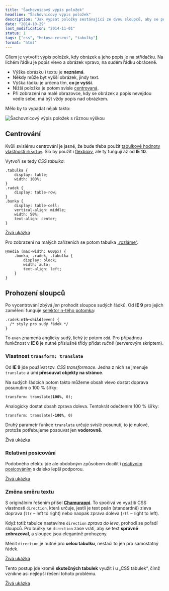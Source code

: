 ```yaml
---
title: "Šachovnicový výpis položek"
headline: "Šachovnicový výpis položek"
description: "Jak vypsat položky sestávající ze dvou sloupců, aby se pořadí sloupců střídalo."
date: "2014-10-29"
last_modification: "2014-11-01"
status: 1
tags: ["css", "hotova-reseni", "tabulky"]
format: "html"
---
```


<p>Cílem je vytvořit výpis položek, kdy obrázek a jeho popis je na střídačku. Na lichém řádku je popis vlevo a obrázek vpravo, na sudém řádku obráceně.</p>

<ul>
  <li>Výška obrázku i textu je <b>neznámá</b>.</li>
  
  <li>Někdy může být vyšší obrázek, jindy text.</li>
  
  <li>Výška řádku je určena tím, <b>co je vyšší</b>.</li>
  
  <li>Nižší položka je potom svisle <a href="/centrovani">centrovaná</a>.</li>
  
  <li>Při zobrazení na malé obrazovce, kdy se obrázek a popis nevejdou vedle sebe, má být vždy popis nad obrázkem.</li>
</ul>

<p>Mělo by to vypadat nějak takto:</p>

<p><img src="/files/sachovnicovy-vypis/ukazka.png" alt="Šachovnicový výpis položek s různou výškou" class="border"></p>



























<h2 id="centrovani">Centrování</h2>

<p>Kvůli svislému centrování je jasné, že bude třeba použít <a href="/display#tabulkove">tabulkové hodnoty vlastnosti <code>display</code></a>. Šlo by použít i <a href="/flexbox">flexboxy</a>, ale ty fungují až od <b>IE 10</b>.</p>

<p>Vytvoří se tedy <i>CSS tabulka</i>:</p>

<pre><code>.tabulka {
    display: table; 
    width: 100%;
}
.radek {
    display: table-row;
}
.bunka {
    display: table-cell; 
    vertical-align: middle; 
    width: 50%; 
    text-align: center;
}</code></pre>

<p><a href="http://kod.djpw.cz/yygb">Živá ukázka</a></p>

<p>Pro zobrazení na malých zařízeních se potom tabulka <a href="/responsivni-tabulky#rozlamani">„rozláme“</a>.</p>

<pre><code>@media (max-width: 600px) {
    .bunka, .radek, .tabulka {
        display: block; 
        width: auto; 
        text-align: left;
    }
}</code></pre>
























<h2 id="prohozeni">Prohození sloupců</h2>

<p>Po vycentrování zbývá <i>jen</i> prohodit sloupce sudých řádků. Od <b>IE 9</b> pro jejich zaměření funguje <a href="/css-selektory#n-ty-potomek">selektor n-tého potomka</a>:</p>

<pre><code>.radek:<b>nth-child</b>(even) {
  /* styly pro sudý řádek */
}</code></pre>

<p>To <code>even</code> znamená anglicky sudý, lichý je potom <code>odd</code>. Pro případnou funkčnost v <b>IE 8</b> je nutné příslušné třídy přidat <i>ručně</i> (serverovým skriptem).</p>







<h3 id="translate">Vlastnost <code>transform: translate</code></h3>

<p>Od <b>IE 9</b> jde používat tzv. <i>CSS transformace</i>. Jedna z nich se jmenuje <code>translate</code> a umí <b>přesouvat objekty na stránce</b>.</p>

<p>Na sudých řádcích potom takto můžeme obsah vlevo dostat doprava posunutím o 100 % šířky:</p>

<pre><code>transform: translate(<b>100%</b>, 0);</code></pre>

<p>Analogicky dostat obsah zprava doleva. Tentokrát odečtením 100 % šířky:</p>

<pre><code>transform: translate(<b>-100%</b>, 0)</code></pre>

<p>Druhý parametr funkce <code>translate</code> určuje svislé posunutí, to je nulové, protože potřebujeme posouvat jen <b>vodorovně</b>.</p>

<p><a href="http://kod.djpw.cz/fzgb">Živá ukázka</a></p>






<h3 id="relativni">Relativní posicování</h3>

<p>Podobného efektu jde ale obdobným způsobem docílit i <a href="/position#relative">relativním posicováním</a> s daleko lepší podporou.</p>

<p><a href="http://kod.djpw.cz/gzgb">Živá ukázka</a></p>




<h3 id="direction">Změna směru textu</h3>

<p>S originálním řešením přišel <a href="http://webylon.info"><b>Chamurappi</b></a>. To spočívá ve využití CSS vlastnosti <code>direction</code>, která určuje, jestli je text psán (standardně) zleva doprava (<code>ltr</code> – left to right) nebo naopak zprava doleva (<code>rtl</code> – right to left).</p>

<p>Když totiž tabulce nastavíme <code>direction</code> <i>zprava do leva</i>, prohodí se pořadí sloupců. Pro buňky se <code>direction</code> zase vrátí, aby se text <b>správně zobrazoval</b>, a sloupce jsou elegantně prohozeny.</p>

<p>Měnit <code>direction</code> je nutné pro <b>celou tabulku</b>, nestačí to jen pro samostatný řádek.</p>

<p><a href="http://kod.djpw.cz/hzgb">Živá ukázka</a></p>

<p>Tento postup jde kromě <b>skutečných tabulek</b> využít i u „CSS tabulek“, čímž vznikne asi nejlepší řešení tohoto problému.</p>

<p><a href="http://kod.djpw.cz/izgb">Živá ukázka</a></p>

<!-- TL: http://www.tlachtace.cz/privatni-tematicke-3/coding-gypsy-4086/2/#p178994 -->